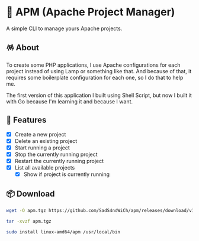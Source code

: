 # 🔌 APM (Apache Project Manager)

A simple CLI to manage yours Apache projects.

## 🪅 About

To create some PHP applications, I use Apache configurations for each project instead of using Lamp or something like that. And because of that, it requires some boilerplate configuration for each one, so I do that to help me.

The first version of this application I built using Shell Script, but now I built it with Go because I'm learning it and because I want.

## 🚀 Features

- [x] Create a new project
- [x] Delete an existing project
- [x] Start running a project
- [x] Stop the currently running project
- [x] Restart the currently running project
- [x] List all available projects
  - [x] Show if project is currently running

## 📦 Download

```sh
wget -O apm.tgz https://github.com/SadS4ndWiCh/apm/releases/download/v1.0.0/linux-amd64.tgz
```
```sh
tar -xvzf apm.tgz
```
```sh
sudo install linux-amd64/apm /usr/local/bin
```
